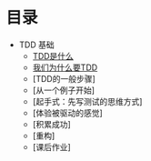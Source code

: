 # 目录

- TDD 基础
  - [TDD是什么](section-1/what-is-tdd.md)
  - [我们为什么要TDD](section-1/why-should-we-tdd.md)
  - [TDD的一般步骤]
  - [从一个例子开始]
  - [起手式：先写测试的思维方式]
  - [体验被驱动的感觉]
  - [积累成功]
  - [重构]
  - [课后作业]